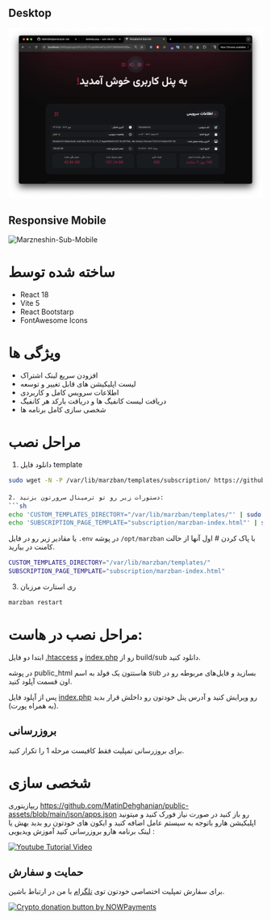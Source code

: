 
## Desktop
<img src="https://raw.githubusercontent.com/MatinDehghanian/sub-vite/assets/images/desktop.png" title="Marzneshin-Sub-Desktop"/>

## Responsive Mobile
<img src="https://raw.githubusercontent.com/MatinDehghanian/sub-vite/assets/images/web-Mobile.JPEG" title="Marzneshin-Sub-Mobile"/>

# ساخته شده توسط
- React 18
- Vite 5
- React Bootstarp
- FontAwesome Icons

# ویژگی ها
- افزودن سریع لینک اشتراک
- لیست اپلیکیشن های قابل تغییر و توسعه
- اطلاعات سرویس کامل و کاربردی
- دریافت لیست کانفیگ ها و دریافت بارکد هر کانفیگ
- شخصی سازی کامل برنامه ها

# مراحل نصب
1. دانلود فایل template
```sh
sudo wget -N -P /var/lib/marzban/templates/subscription/ https://github.com/MatinDehghanian/sub-vite/releases/download/v.1.0/marzban-index.html

2. دستورات زیر رو تو ترمینال سرورتون بزنید:
```sh
echo 'CUSTOM_TEMPLATES_DIRECTORY="/var/lib/marzban/templates/"' | sudo tee -a /opt/marzban/.env
echo 'SUBSCRIPTION_PAGE_TEMPLATE="subscription/marzban-index.html"' | sudo tee -a /opt/marzban/.env
```
یا مقادیر زیر رو در فایل `.env` در پوشه `/opt/marzban` با پاک کردن # اول آنها از حالت کامنت در بیارید.
```sh
CUSTOM_TEMPLATES_DIRECTORY="/var/lib/marzban/templates/"
SUBSCRIPTION_PAGE_TEMPLATE="subscription/marzban-index.html"
```

3. ری استارت مرزبان
```sh
marzban restart
```


# مراحل نصب در هاست:

ابتدا دو فایل [.htaccess](https://github.com/MatinDehghanian/sub-vite/blob/assets/devBuild/host/sub/.htaccess) و [index.php](https://github.com/MatinDehghanian/sub-vite/releases/download/v.1.0/marzban-index.php
) رو از build/sub دانلود کنید.

در پوشه public_html هاستتون یک فولد به اسم sub بسازید و فایل‌های مربوطه رو در اون قسمت آپلود کنید.

پس از آپلود فایل [index.php](https://github.com/MatinDehghanian/sub-vite/releases/download/v.1.0/marzban-index.php
) رو ویرایش کنید و آدرس پنل خودتون رو داخلش قرار بدید (به همراه پورت).


## بروزرسانی
برای بروزرسانی تمپلیت فقط کافیست مرحله 1 را تکرار کنید.

# شخصی سازی
ریپازیتوری 
https://github.com/MatinDehghanian/public-assets/blob/main/json/apps.json
رو باز کنید
در صورت نیاز فورک کنید و میتونید اپلیکیشن هارو باتوجه به سیستم عامل اضافه کنید و ایکون های خودتون رو بدید بهش یا لینک برنامه هارو بروزرسانی کنید
آموزش ویدیویی :


[![Youtube Tutorial Video](https://img.youtube.com/vi/l5Pvy6Hof9o/0.jpg)](https://www.youtube.com/watch?v=l5Pvy6Hof9o)





## حمایت و سفارش
برای سفارش تمپلیت اختصاصی خودتون توی <a href="https://t.me/Mqtin">تلگرام</a> با من در ارتباط باشین.

<a href="https://nowpayments.io/donation?api_key=Z50AKDD-DHSMN86-P0DQ22X-1SQAFCA" target="_blank" rel="noreferrer noopener">
    <img src="https://nowpayments.io/images/embeds/donation-button-black.svg" alt="Crypto donation button by NOWPayments">
</a>
